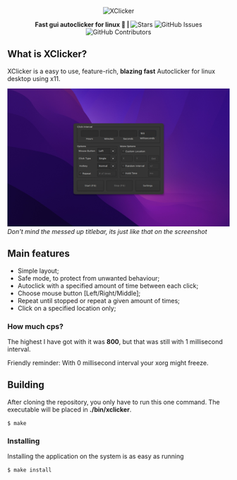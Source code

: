 <p align="center">
	<img src="https://raw.githubusercontent.com/robiot/XClicker/main/img/banner.png" alt="XClicker">
</p>
<p align="center">
  <strong>Fast gui autoclicker for linux 🐧 | </strong>
  <img alt="Stars" src="https://img.shields.io/github/stars/robiot/XClicker.svg?label=Stars&style=flat" />
  <img alt="GitHub Issues" src="https://img.shields.io/github/issues/robiot/XClicker.svg"/>
  <img alt="GitHub Contributors" src="https://img.shields.io/github/contributors/robiot/XClicker"></a>
</p>

## What is XClicker?
XClicker is a easy to use, feature-rich, **blazing fast** Autoclicker for linux desktop using x11.

![Example image](https://raw.githubusercontent.com/robiot/XClicker/main/img/example.png) *Don't mind the messed up titlebar, its just like that on the screenshot*

## Main features
 * Simple layout;
 * Safe mode, to protect from unwanted behaviour;
 * Autoclick with a specified amount of time between each click;
 * Choose mouse button [Left/Right/Middle];
 * Repeat until stopped or repeat a given amount of times;
 * Click on a specified location only;

### How much cps?
The highest I have got with it was **800**, but that was still with 1 millisecond interval.

Friendly reminder: With 0 millisecond interval your xorg might freeze.

## Building

After cloning the repository, you only have to run this one command. The executable will be placed in **./bin/xclicker**.
```
$ make
```

### Installing

Installing the application on the system is as easy as running
```
$ make install
```
